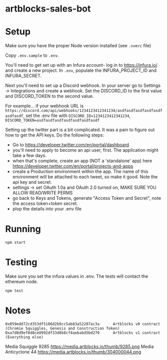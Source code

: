 # artblocks-sales-bot

# Setup
Make sure you have the proper Node version installed (see `.nvmrc` file)

Copy `.env.sample` to `.env`.

You'll need to get set up with an Infura account- log in to https://infura.io/ and create a new project. In `.env`, populate the INFURA_PROJECT_ID and INFURA_SECRET.

Next you'll need to set up a Discord webhook. In your server go to Settings -> Integrations and create a webhook. Set the DISCORD_ID to the first value and DISCORD_TOKEN to the second value.

For example... if your webhook URL is `https://discord.com/api/webhooks/1234123412341234/asdfasdfasdfasdfasdfasdfasdf`, set the .env file with
`DISCORD_ID=1234123412341234`, `DISCORD_TOKEN=asdfasdfasdfasdfasdfasdfasdf`

Setting up the twitter part is a bit complicated. It was a pain to figure out how to get the API keys. Do the following steps:
- Go to https://developer.twitter.com/en/portal/dashboard
- you'll need to apply to become an api user, first. The application might take a few days.
- when that's complete, create an app (NOT a 'standalone' app) here https://developer.twitter.com/en/portal/projects-and-apps
- create a Production environment within the app. The name of this environment will be attached to each tweet, so make it good. Note the api key and secret.
- settings -> set OAuth 1.0a and OAuth 2.0 turned on, MAKE SURE YOU ALLOW READ/WRITE PERMS
- go back to Keys and Tokens, generate "Access Token and Secret", note the access token+token secret.
- plop the details into your .env file

# Running
```
npm start
```

# Testing
Make sure you set the infura values in .env. The tests will contact the ethereum node.
```
npm test
```

# Notes
```
0x059edd72cd353df5106d2b9cc5ab83a52287ac3a      Artblocks v0 contract (Chromie Squiggles, Genesis and Construction Token)
0xa7d8d9ef8d8ce8992df33d8b8cf4aebabd5bd270      Artblocks v1 contract (Everything else)
```

Media Squiggle 9285 https://media.artblocks.io/thumb/9285.png
Media Anticyclone 44 https://media.artblocks.io/thumb/304000044.png